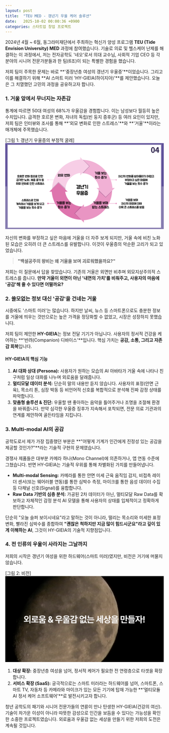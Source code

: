 ```yaml
---
layout: post
title:  "TEU MED - 갱년기 우울 케어 솔루션"
date:   2025-10-02 00:00:36 +0900
categories: 스타트업 창업 프로젝트
---
```

2024년 4월 ~ 6월, 동그라미재단에서 주최하는 혁신가 양성 프로그램 **TEU (Tide Envision University) MED** 과정에 참여했습니다. 기술로 의료 및 헬스케어 난제를 해결하는 이 과정에서, 저는 전자공학도 '네오'로서 의대 교수님, 사회적 기업 CEO 등 각 분야의 시니어 전문가분들과 한 팀(6조)이 되는 특별한 경험을 했습니다.

저희 팀이 주목한 문제는 바로 **'중장년층 여성의 갱년기 우울증'**이었습니다. 그리고 이를 해결하기 위해 **AI 스마트 미러 'HY-GIEIA(하이지아)'**를 제안했습니다. 오늘은 그 치열했던 고민의 과정을 공유하고자 합니다.

### 1. 거울 앞에서 무너지는 자존감

통계에 따르면 50대 여성의 68%가 우울감을 경험합니다. 이는 남성보다 월등히 높은 수치입니다. 급격한 호르몬 변화, 자녀의 독립(빈 둥지 증후군) 등 여러 요인이 있지만, 저희 팀은 인터뷰와 조사를 통해 **'외모 변화로 인한 스트레스'**와 **'거울'**이라는 매개체에 주목했습니다.

[그림 1: 갱년기 우울증의 부정적 굴레]
![slide 04](/assets/img/project-teu-med/slide04.png)

자신의 변화를 부정하고 싶은 마음에 거울을 더 자주 보게 되지만, 거울 속에 비친 노화된 모습은 오히려 더 큰 스트레스를 유발합니다. 이것이 우울증의 악순환 고리가 되고 있었습니다.

> **"백설공주의 왕비는 왜 거울을 보며 괴로워했을까요?"**

저희는 이 질문에서 답을 찾았습니다. 기존의 거울은 외면만 비추며 외모지상주의적 스트레스를 줍니다. **만약 거울이 외면이 아닌 '내면의 가치'를 비춰주고, 사용자의 마음에 '공감'해 줄 수 있다면 어떨까요?**

### 2. 쓸모없는 정보 대신 '공감'을 건네는 거울

시중에도 '스마트 미러'는 많습니다. 하지만 날씨, 뉴스 등 스마트폰으로도 충분한 정보를 거울에 띄우는 것만으로는 높은 가격을 정당화할 수 없었고, 시장은 성장하지 못했습니다.

저희 팀이 제안한 **HY-GIEIA**는 정보 전달 기기가 아닙니다. 사용자의 정서적 건강을 케어하는 **'반려(Companion) 디바이스'**입니다. 핵심 가치는 **공감, 소통, 그리고 자존감 회복**입니다.

#### **HY-GIEIA의 핵심 기능**
1.  **AI 대화 상대 (Persona):** 사용자가 원하는 모습의 AI 아바타가 거울 속에 나타나 친구처럼 일상 대화를 나누며 외로움을 달래줍니다.
2.  **멀티모달 데이터 분석:** 단순히 말의 내용만 듣지 않습니다. 사용자의 표정(안면 근육), 목소리 톤, 심장 박동 등 비언어적 신호를 복합적으로 분석해 진짜 감정 상태를 파악합니다.
3.  **맞춤형 솔루션 & 진단:** 우울할 땐 좋아하는 음악을 틀어주거나 조명을 조절해 환경을 바꿔줍니다. 만약 심각한 우울증 징후가 지속해서 포착되면, 전문 의료 기관과의 연계를 제안하여 골든타임을 지킵니다.

### 3. Multi-modal AI의 공감

공학도로서 제가 가장 집중했던 부분은 **"어떻게 기계가 인간에게 진정성 있는 공감을 제공할 것인가?"**라는 기술적 구현의 문제였습니다.

경쟁사 제품들은 대부분 카메라 하나(Mono Channel)에 의존하거나, 앱 연동 수준에 그쳤습니다. 반면 HY-GIEIA는 기술적 우위를 통해 차별화된 가치를 만들어냅니다.

*   **Multi-modal Sensing:** 카메라를 통한 안면 미세 근육 움직임 감지, 비접촉 레이더 센서(또는 웨어러블 연동)를 통한 심박수 측정, 마이크를 통한 음성 데이터 수집 등 다채널 신호(Signal)를 융합합니다.
*   **Raw Data 기반의 심층 분석:** 가공된 2차 데이터가 아닌, 멀티모달 Raw Data를 확보하고 자체적인 감정 분석 AI 모델을 통해 사용자의 상태를 입체적이고 정확하게 판단합니다.

단순히 "오늘 슬퍼 보이시네요"라고 말하는 것이 아니라, 떨리는 목소리와 미세한 표정 변화, 빨라진 심박수를 종합하여 **"괜찮은 척하지만 지금 많이 힘드시군요"라고 깊이 있게 이해하는 AI**, 그것이 HY-GIEIA의 기술적 지향점입니다.

### 4. 전 인류의 우울이 사라지는 그날까지

저희의 시작은 갱년기 여성을 위한 하드웨어(스마트 미러)였지만, 비전은 거기에 머물지 않습니다.

[그림 2: 비전]
![slide 04](/assets/img/project-teu-med/slide22.png)

1.  **대상 확장:** 중장년층 여성을 넘어, 정서적 케어가 필요한 전 연령층으로 타겟을 확장합니다.
2.  **서비스 확장 (SaaS):** 궁극적으로는 스마트 미러라는 하드웨어를 넘어, 스마트폰, 스마트 TV, 자동차 등 카메라와 마이크가 있는 모든 기기에 탑재 가능한 **'멀티모듈 AI 정서 케어 소프트웨어'**로 발전시키고자 합니다.

청년 공학도의 패기와 시니어 전문가들의 연륜이 만나 탄생한 HY-GIEIA(건강의 여신). 기술이 차가운 이성이 아니라 따뜻한 감성으로 인간을 보듬을 수 있다는 가능성을 확인한 소중한 프로젝트였습니다. 외로움과 우울감 없는 세상을 만들기 위한 저희의 도전은 계속될 것입니다.